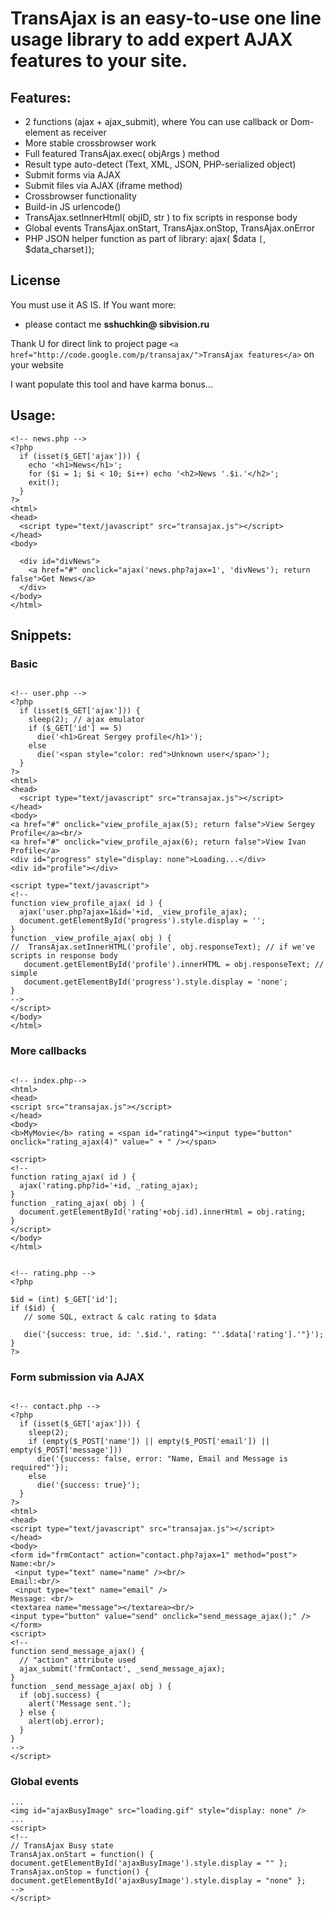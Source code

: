 # TransAjax is an easy-to-use one line usage library to add expert AJAX features to your site. #

## Features: ##
  * 2 functions (ajax + ajax\_submit), where You can use callback or Dom-element as receiver
  * More stable crossbrowser work
  * Full featured TransAjax.exec( objArgs ) method
  * Result type auto-detect (Text, XML, JSON, PHP-serialized object)
  * Submit forms via AJAX
  * Submit files via AJAX (iframe method)
  * Crossbrowser functionality
  * Build-in JS urlencode()
  * TransAjax.setInnerHtml( objID, str ) to fix scripts in response body
  * Global events TransAjax.onStart, TransAjax.onStop, TransAjax.onError
  * PHP JSON helper function as part of library: ajax( $data `[`, $data\_charset`]`);
## License ##
You must use it AS IS.
If You want more:
  * please contact me **sshuchkin@ sibvision.ru**

Thank U for direct link to project page `<a href="http://code.google.com/p/transajax/">TransAjax features</a>` on your website

I want populate this tool and have karma bonus...
## Usage: ##
```
<!-- news.php -->
<?php
  if (isset($_GET['ajax'])) {
    echo '<h1>News</h1>';
    for ($i = 1; $i < 10; $i++) echo '<h2>News '.$i.'</h2>';
    exit();
  }
?>
<html>
<head>
  <script type="text/javascript" src="transajax.js"></script>
</head>
<body>

  <div id="divNews">
    <a href="#" onclick="ajax('news.php?ajax=1', 'divNews'); return false">Get News</a>
  </div>
</body>
</html>
```

## Snippets: ##
### Basic ###
```

<!-- user.php -->
<?php
  if (isset($_GET['ajax'])) {
    sleep(2); // ajax emulator
    if ($_GET['id'] == 5)
      die('<h1>Great Sergey profile</h1>');
    else
      die('<span style="color: red">Unknown user</span>');
  }
?>
<html>
<head>
  <script type="text/javascript" src="transajax.js"></script>
</head>
<body>
<a href="#" onclick="view_profile_ajax(5); return false">View Sergey Profile</a><br/>
<a href="#" onclick="view_profile_ajax(6); return false">View Ivan Profile</a>
<div id="progress" style="display: none">Loading...</div>
<div id="profile"></div>

<script type="text/javascript">
<!--
function view_profile_ajax( id ) {
  ajax('user.php?ajax=1&id='+id, _view_profile_ajax);
  document.getElementById('progress').style.display = '';
}
function _view_profile_ajax( obj ) {
//  TransAjax.setInnerHTML('profile', obj.responseText); // if we've scripts in response body
   document.getElementById('profile').innerHTML = obj.responseText; // simple
   document.getElementById('progress').style.display = 'none';
}
-->
</script>
</body>
</html>

```
### More callbacks ###

```

<!-- index.php-->
<html>
<head>
<script src="transajax.js"></script>
</head>
<body>
<b>MyMovie</b> rating = <span id="rating4"><input type="button" onclick="rating_ajax(4)" value=" + " /></span>

<script>
<!--
function rating_ajax( id ) {
  ajax('rating.php?id='+id, _rating_ajax);
}
function _rating_ajax( obj ) {
  document.getElementById('rating'+obj.id).innerHtml = obj.rating; 
}
</script>
</body>
</html>

```

```

<!-- rating.php -->
<?php

$id = (int) $_GET['id'];
if ($id) {
   // some SQL, extract & calc rating to $data

   die('{success: true, id: '.$id.', rating: "'.$data['rating'].'"}');
}
?>

```

### Form submission via AJAX ###
```

<!-- contact.php -->
<?php
  if (isset($_GET['ajax'])) {
    sleep(2);
    if (empty($_POST['name']) || empty($_POST['email']) || empty($_POST['message']))
      die('{success: false, error: "Name, Email and Message is required"'});
    else
      die('{success: true}');
  }
?>
<html>
<head>
<script type="text/javascript" src="transajax.js"></script>
</head>
<body>
<form id="frmContact" action="contact.php?ajax=1" method="post">
Name:<br/>
 <input type="text" name="name" /><br/>
Email:<br/>
 <input type="text" name="email" />
Message: <br/>
<textarea name="message"></textarea><br/>
<input type="button" value="send" onclick="send_message_ajax();" />
</form>
<script>
<!--
function send_message_ajax() {
  // "action" attribute used
  ajax_submit('frmContact', _send_message_ajax);
}
function _send_message_ajax( obj ) {
  if (obj.success) {
    alert('Message sent.');
  } else {
    alert(obj.error);
  }
}
-->
</script>

```
### Global events ###
```
...
<img id="ajaxBusyImage" src="loading.gif" style="display: none" />
...
<script>
<!--
// TransAjax Busy state
TransAjax.onStart = function() { document.getElementById('ajaxBusyImage').style.display = "" };
TransAjax.onStop = function() { document.getElementById('ajaxBusyImage').style.display = "none" };
-->
</script>
```